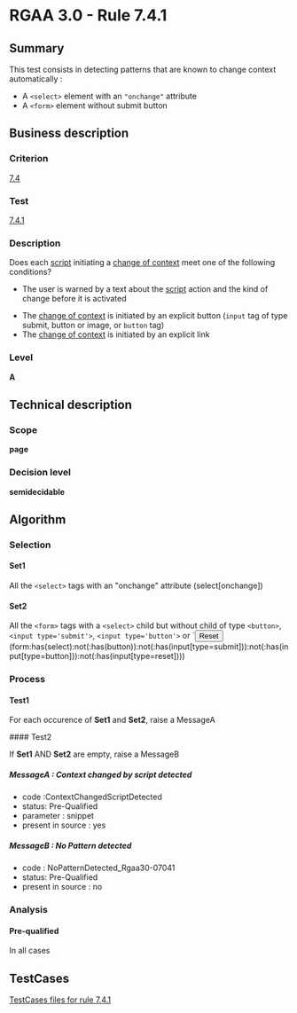# RGAA 3.0 -  Rule 7.4.1

## Summary

This test consists in detecting patterns that are known to change context automatically : 

- A `<select>` element with an `"onchange"` attribute
- A `<form>` element without submit button

## Business description

### Criterion

[7.4](http://disic.github.io/rgaa_referentiel_en/RGAA3.0_Criteria_English_version_v1.html#crit-7-4)

### Test

[7.4.1](http://disic.github.io/rgaa_referentiel_en/RGAA3.0_Criteria_English_version_v1.html#test-7-4-1)

### Description
Does each <a href="http://disic.github.io/rgaa_referentiel_en/RGAA3.0_Glossary_English_version_v1.html#mScript">script</a>
    initiating a <a href="http://disic.github.io/rgaa_referentiel_en/RGAA3.0_Glossary_English_version_v1.html#mChangContexte">change
  of context</a> meet one of the following conditions?
    <ul><li> The user is warned by a text about the <a href="http://disic.github.io/rgaa_referentiel_en/RGAA3.0_Glossary_English_version_v1.html#mScript">script</a>
   action and the kind of change before it is activated</li>
  <li> The <a href="http://disic.github.io/rgaa_referentiel_en/RGAA3.0_Glossary_English_version_v1.html#mChangContexte">change
    of context</a> is initiated by an explicit button
   (<code>input</code> tag of type submit,
   button or image, or <code>button</code> tag) </li>
  <li> The <a href="http://disic.github.io/rgaa_referentiel_en/RGAA3.0_Glossary_English_version_v1.html#mChangContexte">change
    of context</a> is initiated by an explicit link</li>
    </ul> 


### Level

**A**

## Technical description

### Scope

**page**

### Decision level

**semidecidable**

## Algorithm

### Selection

#### Set1

All the `<select>` tags with an "onchange" attribute (select[onchange])

#### Set2

All the `<form>` tags with a `<select>` child but without child of type
`<button>`, `<input type='submit'>`, `<input type='button'>` or `<input
type='reset'> (form:has(select):not(:has(button)):not(:has(input[type=submit])):not(:has(input[type=button])):not(:has(input[type=reset])))

### Process

#### Test1

For each occurence of **Set1** and **Set2**, raise a MessageA

#### Test2

If **Set1** AND **Set2** are empty, raise a MessageB

##### MessageA : Context changed by script detected

-   code :ContextChangedScriptDetected
-   status: Pre-Qualified
-   parameter : snippet
-   present in source : yes

##### MessageB : No Pattern detected

-   code : NoPatternDetected_Rgaa30-07041
-   status: Pre-Qualified
-   present in source : no

### Analysis

#### Pre-qualified

In all cases



##  TestCases 

[TestCases files for rule 7.4.1](https://github.com/Asqatasun/Asqatasun/tree/master/rules/rules-rgaa3.0/src/test/resources/testcases/rgaa30/Rgaa30Rule070401/) 


